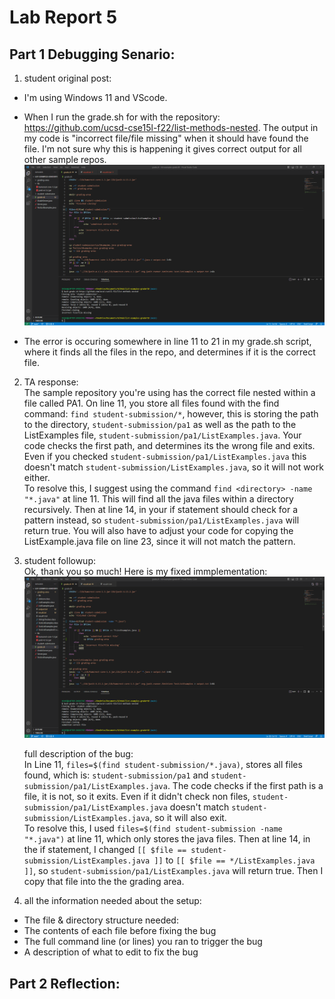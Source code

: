 # Lab Report 5  
## Part 1 Debugging Senario:  
1. student original post:  
* I'm using Windows 11 and VScode.  

* When I run the grade.sh for with the repository: https://github.com/ucsd-cse15l-f22/list-methods-nested. The output in my code is "incorrect file/file missing" when it should have found the file. I'm not sure why this is happening it gives correct output for all other sample repos.  
  ![image](lab5sc1.png)  

* The error is occuring somewhere in line 11 to 21 in my grade.sh script, where it finds all the files in the repo, and determines if it is the correct file.  
  
2. TA response:  
   The sample repository you're using has the correct file nested within a file called PA1. On line 11, you store all files found with the find command: `find student-submission/*`, however, this is storing the path to the directory, `student-submission/pa1` as well as the path to the ListExamples file, `student-submission/pa1/ListExamples.java`. 
   Your code checks the first path, and determines its the wrong file and exits. Even if you checked `student-submission/pa1/ListExamples.java` this doesn't match `student-submission/ListExamples.java`, so it will not work either.  
   To resolve this, I suggest using the command `find <directory> -name "*.java"` at line 11. This will find all the java files within a directory recursively. Then at line 14, in your if statement should check for a pattern instead, so `student-submission/pa1/ListExamples.java` will return true. You will also have to adjust your code for copying the ListExample.java file on line 23, since it will not match the pattern.
   
3. student followup:  
   Ok, thank you so much! Here is my fixed immplementation:  
   ![image](lab5sc2.png)  
   
   full description of the bug:  
   In Line 11, `files=$(find student-submission/*.java)`, stores all files found, which is: `student-submission/pa1` and `student-submission/pa1/ListExamples.java`. 
   The code checks if the first path is a file, it is not, so it exits. Even if it didn't check non files, `student-submission/pa1/ListExamples.java` doesn't match `student-submission/ListExamples.java`, so it will also exit.  
   To resolve this, I used `files=$(find student-submission -name "*.java")` at line 11, which only stores the java files. Then at line 14, in the if statement, I changed  `[[ $file == student-submission/ListExamples.java ]]` to `[[ $file == */ListExamples.java ]]`, so `student-submission/pa1/ListExamples.java` will return true. Then I copy that file into the the grading area. 

4. all the information needed about the setup: 
  * The file & directory structure needed: 
  * The contents of each file before fixing the bug
  * The full command line (or lines) you ran to trigger the bug
  * A description of what to edit to fix the bug 

## Part 2 Reflection:

